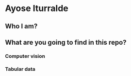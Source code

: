 # Ayose Iturralde

## Who I am?

## What are you going to find in this repo?

### Computer vision

### Tabular data 

